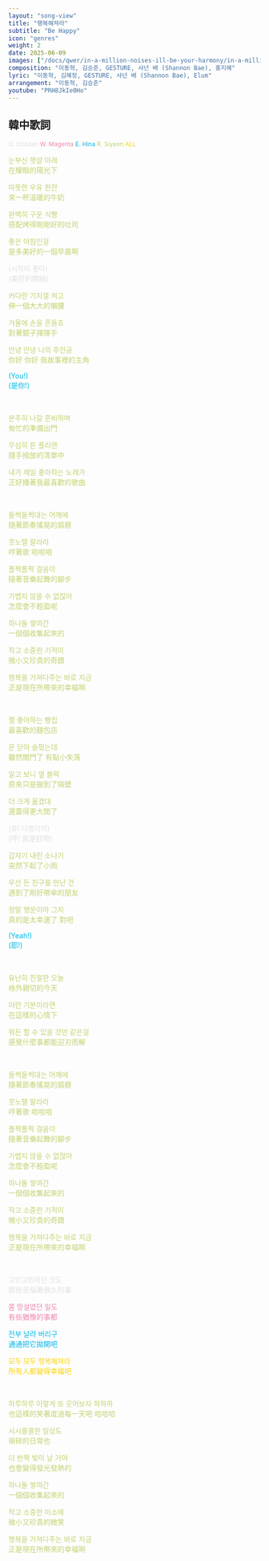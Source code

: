 ```yaml
---
layout: "song-view"
title: "행복해져라"
subtitle: "Be Happy"
icon: "genres"
weight: 2
date: 2025-06-09
images: ["/docs/qwer/in-a-million-noises-ill-be-your-harmony/in-a-million-noises-ill-be-your-harmony.jpg"]
composition: "이동혁, 김승준, GESTURE, 샤넌 배 (Shannon Bae), 홍지혜"
lyric: "이동혁, 김혜정, GESTURE, 샤넌 배 (Shannon Bae), Elum"
arrangement: "이동혁, 김승준"
youtube: "PRH8JkIe0Ho"
---
```


<style>
    .q_part {
        color: rgb(224, 224, 224);
    }
    .w_part {
        color: rgb(238, 131, 175);
    }
    .e_part {
        color: rgb(2, 183, 233);
    }
    .r_part {
        color: rgb(192, 211, 112);
    }
    .qwer_part {
        color: rgb(252, 211, 3);
    }
    .part_info {
        font-size: 0.75rem;
    }
</style>

## 韓中歌詞

<div class="part_info">

<span class="q_part">Q. Chodan</span>
<span class="w_part">W. Magenta</span>
<span class="e_part">E. Hina</span>
<span class="r_part">R. Siyeon</span>
<span class="qwer_part">ALL</span>

</div>

<div class="r_part">

눈부신 햇살 아래  
在耀眼的陽光下  

따뜻한 우유 한잔  
來一杯溫暖的牛奶  

완벽히 구운 식빵  
搭配烤得剛剛好的吐司  

좋은 아침인걸  
是多美好的一個早晨啊  

</div>

<div class="q_part">

(시작이 좋아)  
(美好的開始)  

</div>

<div class="r_part">

커다란 기지갤 켜고  
伸一個大大的懶腰  

거울에 손을 흔들죠  
對著鏡子揮揮手  

안녕 안녕 나의 주인공  
你好 你好 我故事裡的主角  

</div>

<div class="e_part">

(You!)  
(是你!)  

</div>

<br>

<div class="r_part">

분주히 나갈 준비하며  
匆忙的準備出門  

무심히 튼 플리엔  
隨手撥放的清單中  

내가 제일 좋아하는 노래가  
正好播著我最喜歡的歌曲  

<br>

들썩들썩대는 어깨에  
隨著節奏搖晃的肩膀  

콧노랠 랄라라  
哼著歌 啦啦啦  

폴짝폴짝 걸음이  
隨著音樂起舞的腳步  

가볍지 않을 수 없잖아  
怎麼會不輕盈呢  

하나둘 쌓여간  
一個個收集起來的  

작고 소중한 기적이  
微小又珍貴的奇蹟  

행복을 가져다주는 바로 지금  
正是現在所帶來的幸福啊  

<br>

젤 좋아하는 빵집  
最喜歡的麵包店  

문 닫아 슬펐는데  
雖然關門了 有點小失落  

알고 보니 옆 블럭  
原來只是搬到了隔壁  

더 크게 옮겼대  
還蓋得更大間了  

</div>

<div class="q_part">

(휴! 다행이야)  
(呼! 真是好險)  

</div>

<div class="r_part">

갑자기 내린 소나기  
突然下起了小雨  

우산 든 친구를 만난 건  
遇到了剛好帶傘的朋友  

정말 행운이야 그치  
真的是太幸運了 對吧  

</div>

<div class="e_part">

(Yeah!)  
(耶!)  

</div>

<br>

<div class="r_part">

유난히 친절한 오늘  
格外親切的今天  

이런 기분이라면  
在這樣的心情下  

뭐든 할 수 있을 것만 같은걸  
感覺什麼事都能迎刃而解  

<br>

들썩들썩대는 어깨에  
隨著節奏搖晃的肩膀  

콧노랠 랄라라  
哼著歌 啦啦啦  

폴짝폴짝 걸음이  
隨著音樂起舞的腳步  

가볍지 않을 수 없잖아  
怎麼會不輕盈呢  

하나둘 쌓여간  
一個個收集起來的  

작고 소중한 기적이  
微小又珍貴的奇蹟  

행복을 가져다주는 바로 지금  
正是現在所帶來的幸福啊  

</div>

<br>

<div class="q_part">

고민고민하던 것도  
那些苦惱著很久的事  

</div>

<div class="w_part">

쫌 망설였던 일도  
有些猶豫的事都  

</div>

<div class="e_part">

전부 날려 버리구  
通通把它拋開吧  

</div>

<div class="qwer_part">

모두 모두 행복해져라  
所有人都變得幸福吧  

</div>

<br>

<div class="r_part">

하루하루 이렇게 또 웃어보자 하하하  
也這樣的笑著度過每一天吧 哈哈哈  

시시콜콜한 일상도  
瑣碎的日常也

더 반짝 빛이 날 거야  
也會變得發光發熱的  

하나둘 쌓여간  
一個個收集起來的  

작고 소중한 미소에  
微小又珍貴的微笑  

행복을 가져다주는 바로 지금  
正是現在所帶來的幸福啊  

</div>
